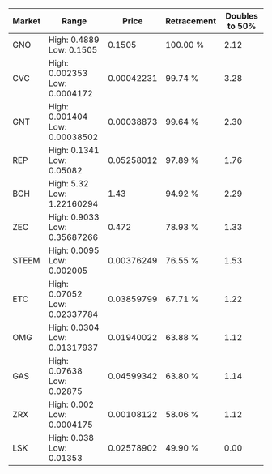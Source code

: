 | Market | Range | Price| Retracement | Doubles to 50% |
| --- | --- | --- | --- | --- |
| GNO | High: 0.4889<br />Low: 0.1505 | 0.1505 | 100.00 % | 2.12 |
| CVC | High: 0.002353<br />Low: 0.0004172 | 0.00042231 | 99.74 % | 3.28 |
| GNT | High: 0.001404<br />Low: 0.00038502 | 0.00038873 | 99.64 % | 2.30 |
| REP | High: 0.1341<br />Low: 0.05082 | 0.05258012 | 97.89 % | 1.76 |
| BCH | High: 5.32<br />Low: 1.22160294 | 1.43 | 94.92 % | 2.29 |
| ZEC | High: 0.9033<br />Low: 0.35687266 | 0.472 | 78.93 % | 1.33 |
| STEEM | High: 0.0095<br />Low: 0.002005 | 0.00376249 | 76.55 % | 1.53 |
| ETC | High: 0.07052<br />Low: 0.02337784 | 0.03859799 | 67.71 % | 1.22 |
| OMG | High: 0.0304<br />Low: 0.01317937 | 0.01940022 | 63.88 % | 1.12 |
| GAS | High: 0.07638<br />Low: 0.02875 | 0.04599342 | 63.80 % | 1.14 |
| ZRX | High: 0.002<br />Low: 0.0004175 | 0.00108122 | 58.06 % | 1.12 |
| LSK | High: 0.038<br />Low: 0.01353 | 0.02578902 | 49.90 % | 0.00 |
